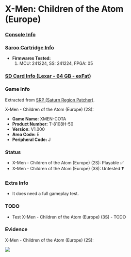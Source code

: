 # X-Men: Children of the Atom (Europe)

### [Console Info](../../../../../Info/Consoles/VA13/README.md)

### [Saroo Cartridge Info](../../../../../Info/Cartridges/GuangzhouSanStarOnlineShop/1.6/README.md)

- <b>Firmwares Tested:</b>
  1. MCU: 241224, SS: 241224, FPGA: 05

### [SD Card Info (Lexar - 64 GB - exFat)](../../../../../Info/SdCards/Lexar/64GB/exfat/README.md)

### Game Info

Extracted from [SRP (Saturn Region Patcher)](https://segaxtreme.net/resources/saturn-region-patcher.81/download).

X-Men - Children of the Atom (Europe) (2S):

- <b>Game Name:</b> XMEN-COTA
- <b>Product Number:</b> T-8108H-50
- <b>Version:</b> V1.000
- <b>Area Code:</b> E
- <b>Peripheral Code:</b> J

### Status

- X-Men - Children of the Atom (Europe) (2S): Playable :white_check_mark:
- X-Men - Children of the Atom (Europe) (3S): Untested :question:

### Extra Info

- It does need a full gameplay test.

### TODO

- Test X-Men - Children of the Atom (Europe) (3S) - TODO

### Evidence

X-Men - Children of the Atom (Europe) (2S):

[![](https://img.youtube.com/vi/L7OFn71lZw4/0.jpg)](https://www.youtube.com/watch?v=L7OFn71lZw4)

